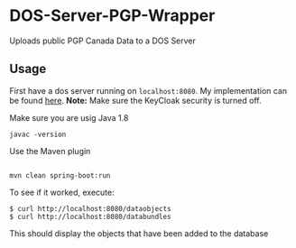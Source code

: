 # DOS-Server-PGP-Wrapper
Uploads public PGP Canada Data to a DOS Server

## Usage

First have a dos server running on `localhost:8080`. My implementation can be found [here](https://github.com/ekeilty17/GA4GH-DOS-Server). **Note:** Make sure the KeyCloak security is turned off.

Make sure you are usig Java 1.8
```
javac -version
```

Use the Maven plugin
```

mvn clean spring-boot:run

```

To see if it worked, execute:
```
$ curl http://localhost:8080/dataobjects
$ curl http://localhost:8080/databundles
```
This should display the objects that have been added to the database
